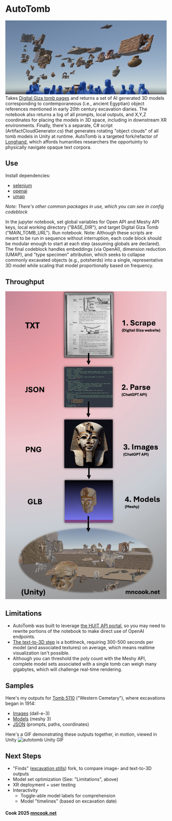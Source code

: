 # AutoTomb
![autotomb Unity screencap](https://github.com/Cook4986/AutoTomb/blob/main/autotombScreencap.png)
Takes [Digital Giza tomb pages](http://giza.fas.harvard.edu/sites/532/full/) and returns a set of AI generated 3D models corresponding to contemporaneous (i.e., ancient Egyptian) object references mentioned in early 20th century excavation diaries. The notebook also returns a log of all prompts, local outputs, and X,Y,Z coordinates for placing the models in 3D space, including in downstream XR environments. Finally, there's a separate, C# script (ArtifactCloudGenerator.cs) that generates rotating "object clouds" of all tomb models in Unity at runtime. AutoTomb is a targeted fork/refactor of [Longhand](https://github.com/Cook4986/Longhand), which affords humanities researchers the opportuinty to physically navigate opaque text corpora.
## Use
Install dependencies:
  - [selenium](https://www.selenium.dev/documentation/webdriver/getting_started/)
  - [openai](https://platform.openai.com/docs/api-reference/introduction)
  - [umap](https://umap-learn.readthedocs.io/en/latest/)

_Note: There's other common packages in use, which you can see in config codeblock_

In the jupyter notebook, set global variables for Open API and Meshy API keys, local working directory ("BASE_DIR"), and target Digital Giza Tomb ("MAIN_TOMB_URL"). Run notebook. Note: Although these scripts are meant to be run in sequence without interruption, each code block should be modular enough to start at each step (assuming globals are declared). The final codeblock handles embeddings (via OpenAI), dimension reduction (UMAP), and "type specimen" attribution, which seeks to collapse commonly excavated objects (e.g., potsherds) into a single, representative 3D model while scaling that model proportionally based on frequency. 

## Throughput
![autotomb throughput diagram](https://github.com/Cook4986/AutoTomb/blob/main/autotombPipeline.jpg)
## Limitations
  - AutoTomb was built to leverage [the HUIT API portal](https://portal.apis.huit.harvard.edu/), so you may need to rewrite portions of the notebook to make direct use of OpenAI endpoints. 
  - [The text-to-3D step](https://docs.meshy.ai/en/api/image-to-3d) is a bottlneck, requiring 300-500 seconds per model (and associated textures) on average, which means realtime visualization isn't possible. 
  - Although you can threshold the poly count with the Meshy API, complete model sets associated with a single tomb can weigh many gigabytes, which will challenge real-time rendering.
## Samples
Here's my outputs for [Tomb 5110](http://giza.fas.harvard.edu/sites/532/full/) ("Western Cemetary"), where excavations began in 1914:

- [Images](https://www.dropbox.com/scl/fo/ed31e0rmdho2n9uamgyi4/AHapCvnLZS9DbbDgF48Q3Yw?rlkey=fsubyf67z0z4uvhq5vg3bwab7&dl=0) (dall-e-3)
- [Models](https://www.dropbox.com/scl/fo/knlh2zzy6ycreje9vcmod/ALbuRnSmyhCfV8LEasw4vmI?rlkey=tzdlxf0w91j7pjsjchtift6r1&dl=0) (meshy 3)
- [JSON](https://www.dropbox.com/scl/fi/91s82i63wm3ab6x9254n9/artifacts.json?rlkey=gdsp0jh62mc7vs403i464j8ec&dl=0) (prompts, paths, coordinates)

Here's a GIF demonstrating these outputs together, in motion,  viewed in Unity
![autotomb Unity GIF](https://github.com/Cook4986/AutoTomb/blob/main/autotombGif.gif)
## Next Steps
- "Finds" ([excavation stills]((http://giza.fas.harvard.edu/sites/532/full/#objects))) fork, to compare image- and text-to-3D outputs
- Model set optimization (See: "Limitations", above)
- XR deployment + user testing
- Interactivity
  - Toggle-able model labels for comprehension
  - Model "timelines" (based on excavation date)

#### Cook 2025 [mncook.net](https://www.mncook.net/)
